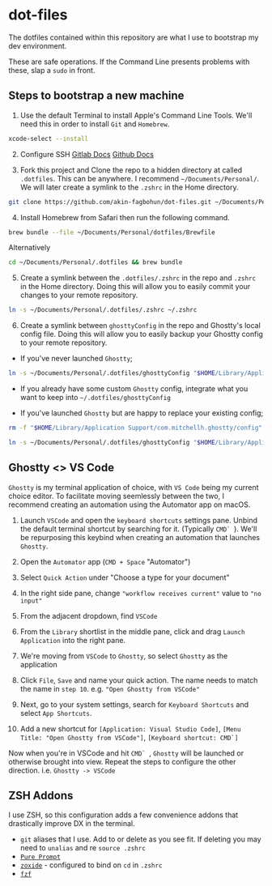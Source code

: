 # dot-files
The dotfiles contained within this repository are what I use to bootstrap my dev environment.

These are safe operations. If the Command Line presents problems with these, slap a `sudo` in front. 

## Steps to bootstrap a new machine
1. Use the default Terminal to install Apple's Command Line Tools. We'll need this in order to install `Git` and `Homebrew`.
```bash
xcode-select --install
```

2. Configure SSH
[Gitlab Docs](https://docs.gitlab.com/ee/user/ssh.html)
[Github Docs](https://docs.github.com/en/authentication/connecting-to-github-with-ssh)

3. Fork this project and Clone the repo to a hidden directory at called `.dotfiles`. This can be anywhere. I recommend `~/Documents/Personal/`. We will later create a symlink to the `.zshrc` in the Home directory.

```bash
git clone https://github.com/akin-fagbohun/dot-files.git ~/Documents/Personal/.dotfiles
```

4. Install Homebrew from Safari then run the following command.
```bash
brew bundle --file ~/Documents/Personal/dotfiles/Brewfile
```

Alternatively
```bash
cd ~/Documents/Personal/.dotfiles && brew bundle
```

5. Create a symlink between the `.dotfiles/.zshrc` in the repo and `.zshrc` in the Home directory. Doing this will allow you to easily commit your changes to your remote repository.
```bash
ln -s ~/Documents/Personal/.dotfiles/.zshrc ~/.zshrc
```

6. Create a symlink between `ghosttyConfig` in the repo and Ghostty's local config file. Doing this will allow you to easily backup your Ghostty config to your remote repository.
- If you've never launched `Ghostty`;
```bash
ln -s ~/Documents/Personal/.dotfiles/ghosttyConfig "$HOME/Library/Application Support/com.mitchellh.ghostty/config"
```

- If you already have some custom `Ghostty` config, integrate what you want to keep into `~/.dotfiles/ghosttyConfig`

- If you've launched `Ghostty` but are happy to replace your existing config;
```bash
rm -f "$HOME/Library/Application Support/com.mitchellh.ghostty/config" &&

ln -s ~/Documents/Personal/.dotfiles/ghosttyConfig "$HOME/Library/Application Support/com.mitchellh.ghostty/config"
```

## Ghostty <> VS Code

`Ghostty` is my terminal application of choice, with `VS Code` being my current choice editor. To facilitate moving seemlessly between the two, I recommend creating an automation using the Automator app on macOS.

1. Launch `VSCode` and open the `keyboard shortcuts` settings pane. Unbind the default terminal shortcut by searching for it. (Typically ``CMD` ``). We'll be repurposing this keybind when creating an automation that launches `Ghostty`.

2. Open the `Automator` app (`CMD + Space` "Automator")

3. Select `Quick Action` under "Choose a type for your document"

4. In the right side pane, change `"workflow receives current"` value to `"no input"`

5. From the adjacent dropdown, find `VSCode`

6. From the `Library` shortlist in the middle pane, click and drag `Launch Application` into the right pane.

7. We're moving from `VSCode` to `Ghostty`, so select `Ghostty` as the application

8. Click `File`, `Save` and name your quick action. The name needs to match the name in `step 10`. e.g. `"Open Ghostty from VSCode"`

9. Next, go to your system settings, search for `Keyboard Shortcuts` and select `App Shortcuts`.

10. Add a new shortcut for `[Application: Visual Studio Code]`, `[Menu Title: "Open Ghostty from VSCode"]`, ``[Keyboard shortcut: CMD`]``

Now when you're in VSCode and hit ``CMD` ``, `Ghostty` will be launched or otherwise brought into view. Repeat the steps to configure the other direction. i.e. `Ghostty -> VSCode`

## ZSH Addons

I use ZSH, so this configuration adds a few convenience addons that drastically improve DX in the terminal.

* `git` aliases that I use. Add to or delete as you see fit. If deleting you may need to `unalias` and re `source .zshrc`
* [`Pure Prompt`](https://github.com/sindresorhus/pure)
* [`zoxide`](https://github.com/ajeetdsouza/zoxide) - configured to bind on `cd` in `.zshrc`
* [`fzf`](https://github.com/junegunn/fzf)